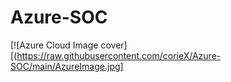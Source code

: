 # Azure-SOC


[![Azure Cloud Image cover][(https://raw.githubusercontent.com/corieX/Azure-SOC/main/AzureImage.jpg]
